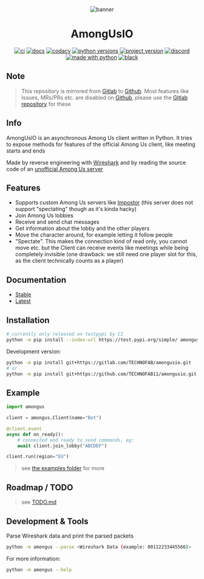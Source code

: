 <div align="center">

![banner](https://cdn.technofab.de/images/amongusio-banner.png)

# AmongUsIO
[![ci](https://img.shields.io/gitlab/pipeline/technofab/amongusio/master?label=Pipeline&logo=gitlab)](https://gitlab.com/TECHNOFAB/amongusio/-/commits/master)
[![docs](https://img.shields.io/readthedocs/amongusio/latest?label=Docs&logo=read%20the%20docs&logoColor=%23fff)](https://amongusio.readthedocs.io/en/latest/)
[![codacy](https://img.shields.io/codacy/grade/7a406c97da5546488d4a28829ce7134e?label=Code%20Quality&logo=codacy)](https://www.codacy.com/gl/TECHNOFAB/amongusio)
[![python versions](https://img.shields.io/pypi/pyversions/amongus?label=Versions&logo=python&logoColor=white)](https://pypi.org/project/amongus/)
[![project version](https://img.shields.io/pypi/v/amongus?label=PyPi&logo=pypi&color=%23FFD43B&logoColor=white)](https://pypi.org/project/amongus/)
[![discord](https://img.shields.io/discord/747858042007060613?color=7289da&label=Discord&logo=discord&logoColor=white)](https://tecf.de/amongusio-discord)
[![made with python](https://img.shields.io/badge/Made%20with-Python-007ec6.svg?logo=python&logoColor=white)](https://www.python.org/)
[![black](https://img.shields.io/badge/Code%20Style-black-000.svg)](https://github.com/psf/black)

</div>

## Note
> This repository is mirrored from [Gitlab][gitlab-repo] to [Github][github-repo].
> Most features like Issues, MRs/PRs etc. are disabled on [Github][github-repo], please use the
> [Gitlab repository][gitlab-repo] for these

## Info
AmongUsIO is an asynchronous Among Us client written in Python. 
It tries to expose methods for features of the official Among Us client, like meeting starts and ends

Made by reverse engineering with [Wireshark](https://www.wireshark.org/) and by reading the source code of an [unofficial Among Us server][impostor/impostor]

## Features
- Supports custom Among Us servers like [Impostor][impostor/impostor] 
  (this server does not support "spectating" though as it's kinda hacky)
- Join Among Us lobbies
- Receive and send chat messages
- Get information about the lobby and the other players
- Move the character around, for example letting it follow people
- "Spectate". This makes the connection kind of read only, you cannot move etc.
  but the Client can receive events like meetings while being completely invisible
  (one drawback: we still need one player slot for this, as the client technically 
  counts as a player)

## Documentation
- [Stable](https://amongusio.readthedocs.io/en/stable)
- [Latest](https://amongusio.readthedocs.io/en/latest)

## Installation
```sh
# currently only released on testpypi by CI
python -m pip install --index-url https://test.pypi.org/simple/ amongusio
```

Development version:
```sh
python -m pip install git+https://gitlab.com/TECHNOFAB/amongusio.git
# or
python -m pip install git+https://github.com/TECHNOFAB11/amongusio.git
```

## Example
```python
import amongus

client = amongus.Client(name="Bot")

@client.event
async def on_ready():
    # connected and ready to send commands, eg:
    await client.join_lobby("ABCDEF")

client.run(region="EU")
```
> see [the examples folder](examples) for more

## Roadmap / TODO

> see [TODO.md](TODO.md)

## Development & Tools

Parse Wireshark data and print the parsed packets
```sh
python -m amongus --parse <Wireshark Data (example: 00112233445566)>
```

For more information:
```sh
python -m amongus --help
```

[gitlab-repo]: https://gitlab.com/TECHNOFAB/amongusio
[github-repo]: https://github.com/TECHNOFAB11/amongusio
[impostor/impostor]: https://github.com/Impostor/Impostor
